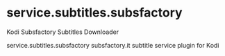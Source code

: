# service.subtitles.subsfactory
Kodi Subsfactory Subtitles Downloader

service.subtitles.subsfactory
subsfactory.it subtitle service plugin for Kodi
